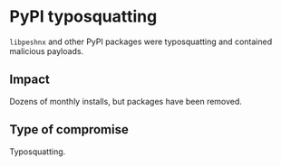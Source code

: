 # PyPI typosquatting

`libpeshnx` and other PyPI packages were typosquatting and contained malicious payloads.

## Impact

Dozens of monthly installs, but packages have been removed.

## Type of compromise

Typosquatting.